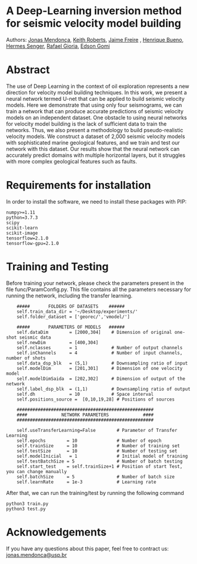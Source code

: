 # A Deep-Learning inversion method for seismic velocity model building

Authors: [Jonas Mendonça](https://scholar.google.com.br/citations?user=B7BG9T0AAAAJ&hl=pt-BR&oi=ao), [Keith Roberts](https://scholar.google.com.br/citations?hl=pt-BR&user=iCwepKUAAAAJ), [Jaime Freire](https://bv.fapesp.br/pt/pesquisador/704667/jaime-freire-de-souza/) , [Henrique Bueno](https://scholar.google.com.br/citations?user=eW3gl48AAAAJ&hl=pt-BR), [Hermes Senger](https://scholar.google.com.br/citations?user=vzHhJRoAAAAJ&hl=pt-BR&oi=ao), [Rafael Gioria](https://scholar.google.com.br/citations?hl=pt-BR&user=9Y0xuFoAAAAJ), [Edson Gomi](https://scholar.google.com.br/citations?hl=pt-BR&user=EIatdeAAAAAJ)

# Abstract

The use of Deep Learning in the context of oil exploration represents a new direction for velocity model building techniques. In this work, we present a neural network termed U-net that can be applied to build seismic velocity models. Here we demonstrate that using only four seismograms, we can train a network that can produce accurate predictions of seismic velocity models on an independent dataset. One obstacle to using neural networks for velocity model building is the lack of sufficient data to train the networks. Thus, we also present a methodology to build pseudo-realistic velocity models. We construct a dataset of 2,000 seismic velocity models with sophisticated marine geological features, and we train and test our network with this dataset. Our results show that the neural network can accurately predict domains with multiple horizontal layers, but it struggles with more complex geological features such as faults.


# Requirements for installation

In order to install the software, we need to install these packages with PIP:

```
numpy>=1.11
python=3.7.3
scipy
scikit-learn
scikit-image
tensorflow=2.1.0
tensorflow-gpu=2.1.0
```


# Training and Testing

Before training your network, please check the parameters present in the file func/ParamConfig.py. This file contains all the parameters necessary for running the network, including the transfer learning.

```
    #####       FOLDERS OF DATASETS    ######
    self.train_data_dir = '~/Desktop/experiments/'
    self.folder_dataset = ['georec/','vmodel/']

    #####       PARAMETERS OF MODELS   ######
    self.dataDim        = [2000,304]    # Dimension of original one-shot seismic data
    self.newDim         = [400,304]
    self.nclasses       = 1             # Number of output channels
    self.inChannels     = 4             # Number of input channels, number of shots
    self.data_dsp_blk   = (5,1)         # Downsampling ratio of input
    self.modelDim       = [201,301]     # Dimension of one velocity model
    self.modelDimSaida  = [202,302]     # Dimension of output of the network
    self.label_dsp_blk  = (1,1)         # Downsampling ratio of output
    self.dh             = 10            # Space interval 
    self.positions_source =  [0,10,19,28] # Positions of sources

    ####################################################
    ####             NETWORK PARAMETERS             ####
    ####################################################

    self.useTransferLearning=False	      # Parameter of Transfer Learning
    self.epochs        = 10               # Number of epoch
    self.trainSize     = 10               # Number of training set
    self.testSize      = 10               # Number of testing set
    self.modelInicial   = 1               # Initial model of training    
    self.testBatchSize = 5                # Number of batch testing
    self.start_test    = self.trainSize+1 # Position of start Test, you can change manually
    self.batchSize     = 5                # Number of batch size
    self.learnRate     = 1e-3             # Learning rate

```

After that, we can run the training/test by running the following command

```
python3 train.py
python3 test.py
```



# Acknowledgements


If you have any questions about this paper, feel free to contract us: jonas.mendonca@usp.br 
